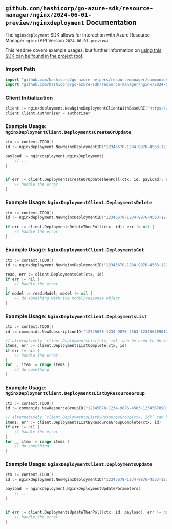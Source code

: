 
## `github.com/hashicorp/go-azure-sdk/resource-manager/nginx/2024-06-01-preview/nginxdeployment` Documentation

The `nginxdeployment` SDK allows for interaction with Azure Resource Manager `nginx` (API Version `2024-06-01-preview`).

This readme covers example usages, but further information on [using this SDK can be found in the project root](https://github.com/hashicorp/go-azure-sdk/tree/main/docs).

### Import Path

```go
import "github.com/hashicorp/go-azure-helpers/resourcemanager/commonids"
import "github.com/hashicorp/go-azure-sdk/resource-manager/nginx/2024-06-01-preview/nginxdeployment"
```


### Client Initialization

```go
client := nginxdeployment.NewNginxDeploymentClientWithBaseURI("https://management.azure.com")
client.Client.Authorizer = authorizer
```


### Example Usage: `NginxDeploymentClient.DeploymentsCreateOrUpdate`

```go
ctx := context.TODO()
id := nginxdeployment.NewNginxDeploymentID("12345678-1234-9876-4563-123456789012", "example-resource-group", "nginxDeploymentName")

payload := nginxdeployment.NginxDeployment{
	// ...
}


if err := client.DeploymentsCreateOrUpdateThenPoll(ctx, id, payload); err != nil {
	// handle the error
}
```


### Example Usage: `NginxDeploymentClient.DeploymentsDelete`

```go
ctx := context.TODO()
id := nginxdeployment.NewNginxDeploymentID("12345678-1234-9876-4563-123456789012", "example-resource-group", "nginxDeploymentName")

if err := client.DeploymentsDeleteThenPoll(ctx, id); err != nil {
	// handle the error
}
```


### Example Usage: `NginxDeploymentClient.DeploymentsGet`

```go
ctx := context.TODO()
id := nginxdeployment.NewNginxDeploymentID("12345678-1234-9876-4563-123456789012", "example-resource-group", "nginxDeploymentName")

read, err := client.DeploymentsGet(ctx, id)
if err != nil {
	// handle the error
}
if model := read.Model; model != nil {
	// do something with the model/response object
}
```


### Example Usage: `NginxDeploymentClient.DeploymentsList`

```go
ctx := context.TODO()
id := commonids.NewSubscriptionID("12345678-1234-9876-4563-123456789012")

// alternatively `client.DeploymentsList(ctx, id)` can be used to do batched pagination
items, err := client.DeploymentsListComplete(ctx, id)
if err != nil {
	// handle the error
}
for _, item := range items {
	// do something
}
```


### Example Usage: `NginxDeploymentClient.DeploymentsListByResourceGroup`

```go
ctx := context.TODO()
id := commonids.NewResourceGroupID("12345678-1234-9876-4563-123456789012", "example-resource-group")

// alternatively `client.DeploymentsListByResourceGroup(ctx, id)` can be used to do batched pagination
items, err := client.DeploymentsListByResourceGroupComplete(ctx, id)
if err != nil {
	// handle the error
}
for _, item := range items {
	// do something
}
```


### Example Usage: `NginxDeploymentClient.DeploymentsUpdate`

```go
ctx := context.TODO()
id := nginxdeployment.NewNginxDeploymentID("12345678-1234-9876-4563-123456789012", "example-resource-group", "nginxDeploymentName")

payload := nginxdeployment.NginxDeploymentUpdateParameters{
	// ...
}


if err := client.DeploymentsUpdateThenPoll(ctx, id, payload); err != nil {
	// handle the error
}
```
